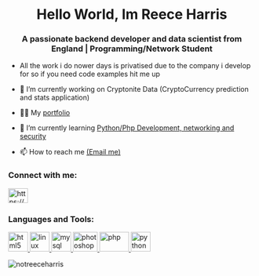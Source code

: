 <h1 align="center">Hello World, Im Reece Harris</h1>
<h3 align="center">A passionate backend developer and data scientist from England | Programming/Network Student</h3>

- All the work i do nower days is privatised due to the company i develop for so if you need code examples hit me up

- 🔭 I’m currently working on Cryptonite Data (CryptoCurrency prediction and stats application)

- 👨‍💻 My [portfolio](https://notreeceharris.github.io/Portfolio/)

- 🌱 I’m currently learning [Python/Php Development, networking and security](https://github.com/NotReeceHarris)

- 📫 How to reach me [(Email me)](mailto:reece.harris98@protonmail.com)

<h3 align="left">Connect with me:</h3>
<p align="left">
<a href="https://www.linkedin.com/in/reece-harris-3215b91bb/" target="blank"><img align="center" src="https://cdn.jsdelivr.net/npm/simple-icons@3.0.1/icons/linkedin.svg" alt="https://www.linkedin.com/in/reece-harris-3215b91bb/" height="30" width="40" /></a>
</p>

<h3 align="left">Languages and Tools:</h3>
<p align="left"> <a href="https://www.w3.org/html/" target="_blank"> <img src="https://external-content.duckduckgo.com/iu/?u=https%3A%2F%2Flogos-download.com%2Fwp-content%2Fuploads%2F2017%2F07%2FHTML5_badge.png&f=1&nofb=1" alt="html5" width="40" height="40"/> </a> <a href="https://www.linux.org/" target="_blank"> <img src="https://external-content.duckduckgo.com/iu/?u=https%3A%2F%2Fcdn3.iconfinder.com%2Fdata%2Ficons%2Flogos-brands-3%2F24%2Flogo_brand_brands_logos_linux-512.png&f=1&nofb=1" alt="linux" width="40" height="40"/> </a> <a href="https://www.mysql.com/" target="_blank"> <img src="https://external-content.duckduckgo.com/iu/?u=https%3A%2F%2Fcdn.freebiesupply.com%2Flogos%2Flarge%2F2x%2Fmysql-5-logo-png-transparent.png&f=1&nofb=1" alt="mysql" width="40" height="40"/> </a> <a href="https://www.photoshop.com/en" target="_blank"> <img src="https://external-content.duckduckgo.com/iu/?u=http%3A%2F%2Ffixthephoto.com%2Fblog%2FUserFiles%2Fadobe-photoshop-logo.png&f=1&nofb=1" alt="photoshop" width="50" height="40"/> </a> <a href="https://www.php.net" target="_blank"> <img src="https://external-content.duckduckgo.com/iu/?u=http%3A%2F%2Fpngimg.com%2Fuploads%2Fphp%2Fphp_PNG3.png&f=1&nofb=1" alt="php" width="60" height="40"/> </a> <a href="https://www.python.org" target="_blank"> <img src="https://external-content.duckduckgo.com/iu/?u=https%3A%2F%2Fwww.raspberrypi.org%2Fmagpi%2Fwp-content%2Fuploads%2F2015%2F10%2FPython-logo-notext.svg_.png&f=1&nofb=1" alt="python" width="40" height="40"/> </a> </p>

<p><img align="center" src="https://github-readme-stats.vercel.app/api/top-langs?username=notreeceharris&show_icons=true&theme=dark&title_color=5323d7&bg_color=000000&hide_border=true&locale=en&layout=compact" alt="notreeceharris" /></p>
